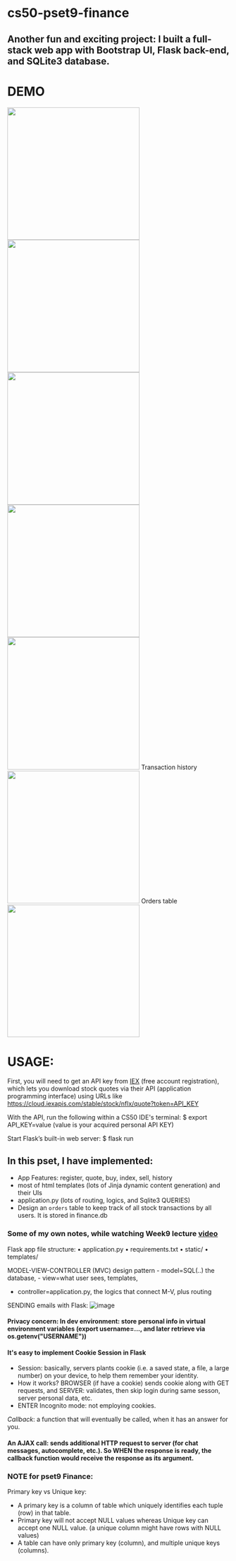 # cs50-pset9-finance

## Another fun and exciting project: I built a full-stack web app with Bootstrap UI, Flask back-end, and SQLite3 database.

# DEMO
<img src='https://user-images.githubusercontent.com/58123635/121849668-9eca3480-ccb9-11eb-9b1a-4f1040cd3b6e.png' height='300px' />
<img src='https://user-images.githubusercontent.com/58123635/121849797-cfaa6980-ccb9-11eb-806c-073d6730ea0c.png' height='300px' />
<img src='https://user-images.githubusercontent.com/58123635/121849824-d9cc6800-ccb9-11eb-87e2-afe2aa7243bd.png' height='300px' />
<img src='https://user-images.githubusercontent.com/58123635/121849696-abe72380-ccb9-11eb-8bd1-656effeab191.png' height='300px' />
<img src='https://user-images.githubusercontent.com/58123635/121849719-b7d2e580-ccb9-11eb-8f11-3d8a4d92ba29.png' height='300px' />
Transaction history
<img src='https://user-images.githubusercontent.com/58123635/121849877-e9e44780-ccb9-11eb-85b2-4548e91d2db1.png' height='300px' />
Orders table
<img src='https://user-images.githubusercontent.com/58123635/121850000-1dbf6d00-ccba-11eb-8830-fc6054a27919.png' height='300px' />


# USAGE:

First, you will need to get an API key from [IEX](iexcloud.io/cloud-login#/register/) (free account registration), which lets you download stock quotes via their API (application programming interface) using URLs like https://cloud.iexapis.com/stable/stock/nflx/quote?token=API_KEY

With the API, run the following within a CS50 IDE's terminal: $ export API_KEY=value (value is your acquired personal API KEY)

Start Flask’s built-in web server:
$ flask run

## In this pset, I have implemented:
- App Features: register, quote, buy, index, sell, history
- most of html templates (lots of Jinja dynamic content generation) and their UIs
- application.py (lots of routing, logics, and Sqlite3 QUERIES)
- Design an `orders` table to keep track of all stock transactions by all users. It is stored in finance.db

### Some of my own notes, while watching Week9 lecture [video](https://cs50.harvard.edu/x/2021/weeks/9/)

Flask app file structure:
	• application.py
	• requirements.txt
	• static/
	• templates/

MODEL-VIEW-CONTROLLER (MVC)  design pattern
	- model=SQL(..) the database, 
	- view=what user sees, templates,
  - controller=application.py, the logics that connect M-V, plus routing

SENDING emails with Flask:
 ![image](https://user-images.githubusercontent.com/58123635/121848227-bdc7c700-ccb7-11eb-8e8e-9a6f35a22a7e.png)

#### Privacy concern: In dev environment: store personal info in virtual environment variables (export username=..., and later retrieve via os.getenv("USERNAME"))

#### It's easy to implement Cookie Session in Flask
- Session: basically, servers plants cookie (i.e. a saved state, a file, a large number) on your device, to help them remember your identity.
- How it works? BROWSER (if have a cookie) sends cookie along with GET requests, and SERVER: validates, then skip login during same sesson, server personal data, etc.
- ENTER Incognito mode: not employing cookies.

*Callback*: a function that will eventually be called, when it has an answer for you.

#### An AJAX call: sends additional HTTP request to server (for chat messages, autocomplete, etc.). So WHEN the response is ready, the callback function would receive the response as its argument.

### NOTE for pset9 Finance:
Primary key vs Unique key:
- A primary key is a column of table which uniquely identifies each tuple (row) in that table. 
- Primary key will not accept NULL values whereas Unique key can accept one NULL value. (a unique column might have rows with NULL values)
- A table can have only primary key (column), and multiple unique keys (columns).
